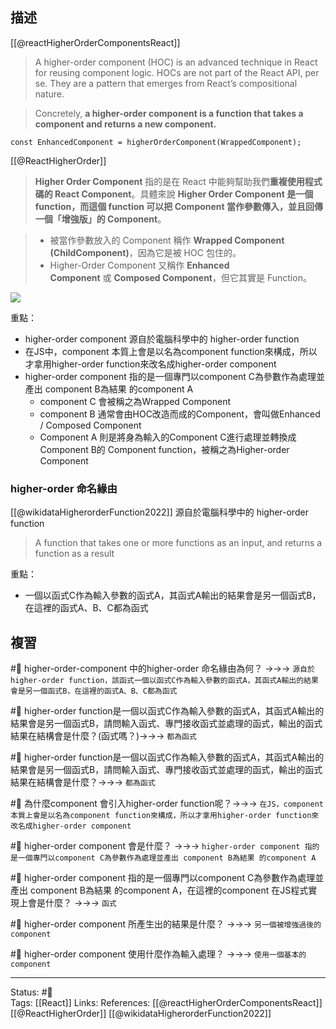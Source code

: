 ## 描述

[[@reactHigherOrderComponentsReact]]
> A higher-order component (HOC) is an advanced technique in React for reusing component logic. HOCs are not part of the React API, per se. They are a pattern that emerges from React’s compositional nature.

> Concretely, **a higher-order component is a function that takes a component and returns a new component.**

```
const EnhancedComponent = higherOrderComponent(WrappedComponent);
```

[[@ReactHigherOrder]]
> **Higher Order Component** 指的是在 React 中能夠幫助我們**重複使用程式碼的 React Component**。具體來說 **Higher Order Component 是一個 function，而這個 function 可以把 Component 當作參數傳入，並且回傳一個「增強版」的 Component**。

> -   被當作參數放入的 Component 稱作 **Wrapped Component (ChildComponent)**，因為它是被 HOC 包住的。
> -   Higher-Order Component 又稱作 **Enhanced Component** 或 **Composed Component**，但它其實是 Function。

![](https://i.imgur.com/1V7ivZi.png)


重點：
- higher-order component 源自於電腦科學中的 higher-order function
- 在JS中，component  本質上會是以名為component function來構成，所以才拿用higher-order function來改名成higher-order component
- higher-order component 指的是一個專門以component C為參數作為處理並產出 component B為結果 的component A 
	- component C 會被稱之為Wrapped Component
	- component B 通常會由HOC改造而成的Component，會叫做Enhanced / Composed Component
	- Component A 則是將身為輸入的Component C進行處理並轉換成Component B的 Component function，被稱之為Higher-order Component

### higher-order 命名緣由

[[@wikidataHigherorderFunction2022]]
源自於電腦科學中的 higher-order function 
> A function that takes one or more functions as an input, and returns a function as a result

重點：
-  一個以函式C作為輸入參數的函式A，其函式A輸出的結果會是另一個函式B，在這裡的函式A、B、C都為函式

## 複習

#🧠 higher-order-component 中的higher-order 命名緣由為何？ ->->-> `源自於higher-order function，該函式一個以函式C作為輸入參數的函式A，其函式A輸出的結果會是另一個函式B，在這裡的函式A、B、C都為函式`
<!--SR:!2022-11-07,22,250-->

#🧠 higher-order function是一個以函式C作為輸入參數的函式A，其函式A輸出的結果會是另一個函式B，請問輸入函式、專門接收函式並處理的函式，輸出的函式結果在結構會是什麼？(函式嗎？)->->-> `都為函式`
<!--SR:!2022-11-14,27,250-->

#🧠 higher-order function是一個以函式C作為輸入參數的函式A，其函式A輸出的結果會是另一個函式B，請問輸入函式、專門接收函式並處理的函式，輸出的函式結果在結構會是什麼？->->-> `都為函式`
<!--SR:!2022-11-06,21,250-->

#🧠 為什麼component 會引入higher-order function呢？->->-> `在JS，component  本質上會是以名為component function來構成，所以才拿用higher-order function來改名成higher-order component`
<!--SR:!2022-11-11,25,250-->

#🧠 higher-order component 會是什麼？ ->->-> `higher-order component 指的是一個專門以component C為參數作為處理並產出 component B為結果 的component A`
<!--SR:!2022-11-11,25,250-->

#🧠 higher-order component 指的是一個專門以component C為參數作為處理並產出 component B為結果 的component A，在這裡的component 在JS程式實現上會是什麼？ ->->-> `函式`
<!--SR:!2022-11-15,28,250-->

#🧠 higher-order component 所產生出的結果是什麼？ ->->-> `另一個被增強過後的component`
<!--SR:!2022-11-11,25,250-->

#🧠 higher-order component 使用什麼作為輸入處理？ ->->-> `使用一個基本的component`
<!--SR:!2022-11-12,26,250-->


---
Status: #🌱  
Tags:
[[React]]
Links:
References:
[[@reactHigherOrderComponentsReact]]
[[@ReactHigherOrder]]
[[@wikidataHigherorderFunction2022]]